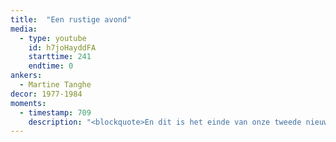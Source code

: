 ```yaml
---
title:  "Een rustige avond"
media:
  - type: youtube
    id: h7joHayddFA
    starttime: 241
    endtime: 0
ankers:
  - Martine Tanghe
decor: 1977-1984
moments:
  - timestamp: 709
    description: "<blockquote>En dit is het einde van onze tweede nieuwsuitzending, dames en heren. Ik wens u nog een rustige avond.</blockquote>"
---
```

